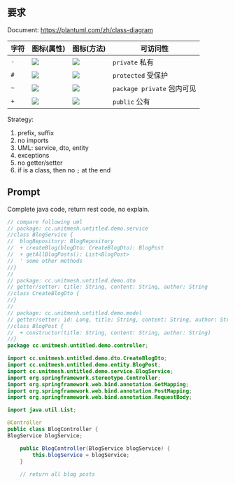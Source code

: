 ## 要求

Document: https://plantuml.com/zh/class-diagram

| **字符** | **图标(属性)**                                              | **图标(方法)**                                               | **可访问性**               |
|--------|---------------------------------------------------------|----------------------------------------------------------|------------------------|
| `-`    | ![](https://plantuml.com/img/private-field.png)         | ![](https://plantuml.com/img/private-method.png)         | `private` 私有           |
| `#`    | ![](https://plantuml.com/img/protected-field.png)       | ![](https://plantuml.com/img/protected-method.png)       | `protected` 受保护        |
| `~`    | ![](https://plantuml.com/img/package-private-field.png) | ![](https://plantuml.com/img/package-private-method.png) | `package private` 包内可见 |
| `+`    | ![](https://plantuml.com/img/public-field.png)          | ![](https://plantuml.com/img/public-method.png)          | `public` 公有            |

Strategy:

1. prefix, suffix
2. no imports
3. UML: service, dto, entity
4. exceptions
5. no getter/setter
6. if is a class, then no `;` at the end

## Prompt

Complete java code, return rest code, no explain.

```java
// compare following uml
// package: cc.unitmesh.untitled.demo.service
//class BlogService {
//  blogRepository: BlogRepository
//  + createBlog(blogDto: CreateBlogDto): BlogPost
//  + getAllBlogPosts(): List<BlogPost>
//  ' some other methods
//}
//
// package: cc.unitmesh.untitled.demo.dto
// getter/setter: title: String, content: String, author: String
//class CreateBlogDto {
//}
//  
// package: cc.unitmesh.untitled.demo.model
// getter/setter: id: Long, title: String, content: String, author: String  
//class BlogPost {
//  + constructor(title: String, content: String, author: String)
//}
package cc.unitmesh.untitled.demo.controller;

import cc.unitmesh.untitled.demo.dto.CreateBlogDto;
import cc.unitmesh.untitled.demo.entity.BlogPost;
import cc.unitmesh.untitled.demo.service.BlogService;
import org.springframework.stereotype.Controller;
import org.springframework.web.bind.annotation.GetMapping;
import org.springframework.web.bind.annotation.PostMapping;
import org.springframework.web.bind.annotation.RequestBody;

import java.util.List;

@Controller
public class BlogController {
BlogService blogService;

    public BlogController(BlogService blogService) {
        this.blogService = blogService;
    }
    
    // return all blog posts
```
